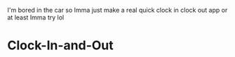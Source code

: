 I'm bored in the car so Imma just make a real quick clock in clock out app or at least Imma try lol

# Clock-In-and-Out
